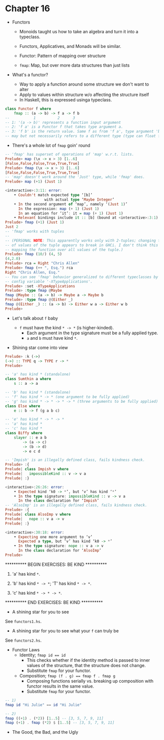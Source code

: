 # Chapter 16

- Functors
    - Monoids taught us how to take an algebra and turn it into a typeclass.
    - Functors, Applicatives, and Monads will be similar.

    - Functor: Pattern of mapping over structure
    - `fmap`: Map, but over more data structures than just lists

- What's a functor?
    - Way to apply a function around some structure we don't want to alter
    - Apply to values within structure w/o affecting the structure itself
    - In Haskell, this is expressed usinga typeclass.

```haskell
class Functor f where
    fmap :: (a -> b) -> f a -> f b
--           1          2      3
-- 1: '(a -> b)' represents a function input argument
-- 2: 'f a' is a Functor f that takes type argument a.
-- 3: 'f b' is the return value. Same f as from 'f a', type argument 'b'
-- may but not necessarily refers to a different type (type can float from 'a').
```

- There's a whole lot of `fmap` goin' round

```haskell
-- 'fmap' has superset of operations of 'map' w.r.t. lists.
Prelude> map (\x -> x > 3) [1..6]
[False,False,False,True,True,True]
Prelude> fmap (\x -> x > 3) [1..6]
[False,False,False,True,True,True]
-- 'map' doesn't work around the 'Just' type, while 'fmap' does.
Prelude> map (+1) (Just 1)

<interactive>:3:11: error:
    • Couldn't match expected type ‘[b]’
                  with actual type ‘Maybe Integer’
    • In the second argument of ‘map’, namely ‘(Just 1)’
      In the expression: map (+ 1) (Just 1)
      In an equation for ‘it’: it = map (+ 1) (Just 1)
    • Relevant bindings include it :: [b] (bound at <interactive>:3:1)
Prelude> fmap (+1) (Just 1)
Just 2
-- 'fmap' works with tuples
--
-- (PERSONAL NOTE: This apparently works only with 2-tuples; changing the number
-- of values of the tuple appears to break in GHCi. I don't think this method is
-- mapping the function over all values of the tuple.)
Prelude> fmap (10/) (4, 5)
(4,2.0)
Prelude> rca = Right "Chris Allen"
Prelude> fmap (++ ", Esq.") rca
Right "Chris Allen, Esq."
-- You can see 'fmap' behavior generalized to different typeclasses by setting
-- config variable '-XTypeApplications'.
Prelude> :set -XTypeApplications
Prelude> :type fmap @Maybe
fmap @Maybe :: (a -> b) -> Maybe a -> Maybe b
Prelude> :type fmap @(Either _)
fmap @(Either _) :: (a -> b) -> Either w a -> Either w b
Prelude>
```

- Let's talk about `f` baby
    - `f` must have the kind `* -> *` (is higher-kinded).
        - Each argument in the type signature must be a fully applied type.
        - `a` and `b` must have kind `*`.

- Shining star come into view

```haskell
Prelude> :k (->)
(->) :: TYPE q -> TYPE r -> *
Prelude>
```

```haskell
-- 'a' has kind * (standalone)
class Sumthin a where
    s :: a -> a

-- 'b' has kind * (standalone)
-- 'f' has kind * -> * (one argument to be fully applied)
-- 'g' has kind * -> * -> * -> * (three arguments to be fully applied)
class Else where
    e :: b -> f (g a b c)

-- 'e' has kind * -> * -> *
-- 'a' has kind *
-- 'c' has kind *
class Biffy where
    slayer :: e a b
        -> (a -> c)
        -> (b -> d)
        -> e c d
```

```haskell
-- 'Impish' is an illegally defined class, fails kindness check.
Prelude> :{
Prelude| class Impish v where
Prelude|   impossibleKind :: v -> v a
Prelude| :}

<interactive>:26:26: error:
    • Expected kind ‘k0 -> *’, but ‘v’ has kind ‘*’
    • In the type signature: impossibleKind :: v -> v a
      In the class declaration for ‘Impish’
-- 'AlsoImp' is an illegally defined class, fails kindness check.
Prelude> :{
Prelude| class AlsoImp v where
Prelude|   nope :: v a -> v
Prelude| :}

<interactive>:30:18: error:
    • Expecting one more argument to ‘v’
      Expected a type, but ‘v’ has kind ‘k0 -> *’
    • In the type signature: nope :: v a -> v
      In the class declaration for ‘AlsoImp’
Prelude>
```

********** BEGIN EXERCISES: BE KIND **********

1. 'a' has kind `*`.

2. 'b' has kind `* -> *`; 'T' has kind `* -> *`.

3. 'c' has kind `* -> * -> *`.

********** END EXERCISES: BE KIND **********

- A shining star for you to see

See `functors1.hs`.

- A shining star for you to see what your `f` can truly be

See `functors2.hs`.

- Functor Laws
    - Identity; `fmap id == id`
        - This checks whether if the identity method is passed to inner values
          of the structure, that the structure does not change.
        - Substitute `fmap` for your functor.
    - Composition; `fmap (f . g) == fmap f . fmap g`
        - Composing functions serially vs. breaking up composition with functor
          results in the same value.
        - Substitute `fmap` for your functor.

```haskell
-- 1)
fmap id "Hi Julie" == id "Hi Julie"

-- 2)
fmap ((+1) . (*2)) [1..5] -- [3, 5, 7, 9, 11]
fmap (+1) . fmap (*2) $ [1..5] -- [3, 5, 7, 9, 11]
```

- The Good, the Bad, and the Ugly
